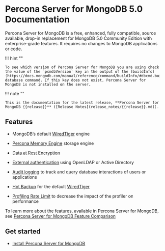 # Percona Server for MongoDB 5.0 Documentation

Percona Server for MongoDB is a free, enhanced, fully compatible, source available, drop-in replacement
for MongoDB 5.0 Community Edition with enterprise-grade features.
It requires no changes to MongoDB applications or code.

!!! hint ""

    To see which version of Percona Server for MongoDB you are using check the value of the `psmdbVersion` key in the output of the [buildInfo](https://docs.mongodb.com/manual/reference/command/buildInfo/#dbcmd.buildInfo) database command. If this key does not exist, Percona Server for MongoDB is not installed on the server.

!!! note ""

    This is the documentation for the latest release, **Percona Server for MongoDB {{release}}** ([Release Notes](release_notes/{{release}}.md)).



## Features

* MongoDB’s default [WiredTiger](https://docs.mongodb.org/manual/core/wiredtiger/) engine

* [Percona Memory Engine](inmemory.md) storage engine

* [Data at Rest Encryption](data-at-rest-encryption.md)

* [External authentication](authentication.md#ext-auth)
using OpenLDAP or Active Directory

* [Audit logging](audit-logging.md) to track and query database interactions of users or applications

* [Hot Backup](hot-backup.md) for the default [WiredTiger](https://docs.mongodb.org/manual/core/wiredtiger/)

* [Profiling Rate Limit](rate-limit.md) to decrease the impact of the profiler on performance

To learn more about the features, available in Percona Server for MongoDB, see [Percona Server for MongoDB Feature Comparison](comparison.md)


## Get started

* [Install Percona Server for MongoDB](install/index.md)